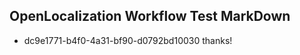 ## OpenLocalization Workflow Test MarkDown
* dc9e1771-b4f0-4a31-bf90-d0792bd10030 thanks!

<!--HONumber=Aug16_HO3-->



